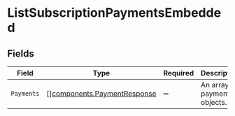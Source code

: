 # ListSubscriptionPaymentsEmbedded


## Fields

| Field                                                                      | Type                                                                       | Required                                                                   | Description                                                                |
| -------------------------------------------------------------------------- | -------------------------------------------------------------------------- | -------------------------------------------------------------------------- | -------------------------------------------------------------------------- |
| `Payments`                                                                 | [][components.PaymentResponse](../../models/components/paymentresponse.md) | :heavy_minus_sign:                                                         | An array of payment objects.                                               |
